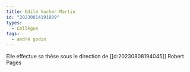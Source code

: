 ```yaml
---
title: Odile Vacher-Martin
id: "20230814191809"
types:
  - Collègue
tags:
  - andré godin
---
```


Elle effectue sa thèse sous le direction de [[d:20230808194045]] Robert Pagès